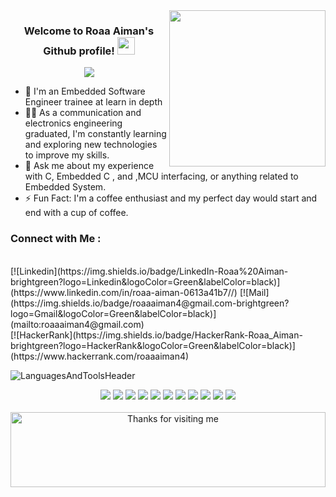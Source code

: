<img width="250" align="right" src="https://c.tenor.com/_DOBjnGspYAAAAAM/code-coding.gif">

<h3 align="center">
  Welcome to Roaa Aiman's Github profile!
  <img src="https://media.giphy.com/media/hvRJCLFzcasrR4ia7z/giphy.gif" width="28">
</h3>

<!-- Typing SVG by DenverCoder1 - https://github.com/DenverCoder1/readme-typing-svg -->
<p align="center">
  <a href="https://github.com/DenverCoder1/readme-typing-svg"><img src="https://readme-typing-svg.herokuapp.com/?lines=Embedded-system%20developer;Always%20learning%20new%20things&font=Fira%20Code&center=true&width=440&height=45&color=#1B4D3E&vCenter=true&size=22"></a>
</p> 

- 🏢 I'm an Embedded Software Engineer trainee at learn in depth
- 👨‍💻 As a communication and electronics engineering graduated, I'm constantly learning and exploring new technologies to improve my skills.
- 💬 Ask me about my experience with C, Embedded C , and ,MCU interfacing, or anything related to Embedded System.
- ⚡ Fun Fact: I'm a coffee enthusiast and my perfect day would start and end with a cup of coffee.

### Connect with Me :

<br>
[![Linkedin](https://img.shields.io/badge/LinkedIn-Roaa%20Aiman-brightgreen?logo=Linkedin&logoColor=Green&labelColor=black)](https://www.linkedin.com/in/roaa-aiman-0613a41b7//)
[![Mail](https://img.shields.io/badge/roaaaiman4@gmail.com-brightgreen?logo=Gmail&logoColor=Green&labelColor=black)](mailto:roaaaiman4@gmail.com)
<br>
[![HackerRank](https://img.shields.io/badge/HackerRank-Roaa_Aiman-brightgreen?logo=HackerRank&logoColor=Green&labelColor=black)](https://www.hackerrank.com/roaaaiman4)
</br>

</p>




![LanguagesAndToolsHeader](https://user-images.githubusercontent.com/65850970/173563246-93fc96e4-1c3b-47ed-b1dc-ca933df9449b.png)
  
<div align="center">
  <img src="https://img.shields.io/badge/Programming%20Language-C-20C20E?style=for-the-badge">
  <img src="https://img.shields.io/badge/Programming%20Language-C++-20C20E?style=for-the-badge">
  <img src="https://img.shields.io/badge/Programming%20Language-Bash-20C20E?style=for-the-badge">

  <img src="https://img.shields.io/badge/BUILD%20TOOL-CMAKE-20C20E?style=for-the-badge">
  <img src="https://img.shields.io/badge/BUILD%20TOOL-GNU%20MAKE-20C20E?style=for-the-badge">

  <img src="https://img.shields.io/badge/Document%20generator-doxygen-20C20E?style=for-the-badge">

  <img src="https://img.shields.io/badge/LIBRARY-NCURSES-20C20E?style=for-the-badge">
  <img src="https://img.shields.io/badge/LIBRARY-CURL-20C20E?style=for-the-badge">
  <img src="https://img.shields.io/badge/LIBRARY-MJSON-20C20E?style=for-the-badge">

  <img src="https://img.shields.io/badge/OPERATING%20SYSTEM-UBUNTU-20C20E?style=for-the-badge">

  <img src="https://img.shields.io/badge/IDE-VSCODE-20C20E?style=for-the-badge">
</div> 

<br>



<div align="center">

<img height="120" alt="Thanks for visiting me" width="100%" src="https://raw.githubusercontent.com/BrunnerLivio/brunnerlivio/master/images/marquee.svg" />
<br />
